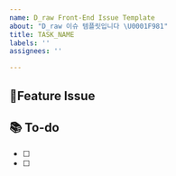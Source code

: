 ```yaml
---
name: D_raw Front-End Issue Template
about: "D_raw 이슈 템플릿입니다 \U0001F981"
title: TASK_NAME
labels: ''
assignees: ''

---
```


## 📌Feature Issue


## 📚 To-do
- [ ]
- [ ]
